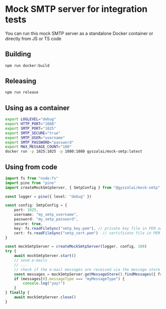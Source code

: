 # Mock SMTP server for integration tests

You can run this mock SMTP server as a standalone Docker container or directly from JS or TS code

## Building

```bash
npm run docker:build
```

## Releasing

```bash
npm run release
```

## Using as a container

```bash
export LOGLEVEL="debug"
export HTTP_PORT="1080"
export SMTP_PORT="1025"
export SMTP_SECURE="true"
export SMTP_USER="username"
export SMTP_PASSWORD="password"
export MAX_MESSAGE_COUNT="100"
docker run -p 1025:1025 -p 1080:1080 gyszalai/mock-smtp:latest
```

## Using from code


```ts
import fs from "node:fs"
import pino from "pino"
import createMockSmtpServer, { SmtpConfig } from "@gyszalai/mock-smtp"

const logger = pino({ level: "debug" })

const config: SmtpConfig = {
    port: 1025,
    username: "my_smtp_username",
    password: "my_smtp_password",
    secure: true,
    key: fs.readFileSync("smtp_key.pem"), // private key file in PEM or DER format
    cert: fs.readFileSync("smtp_cert.pem")  // certificate file in PEM or DER format
}

const mockSmtpServer = createMockSmtpServer(logger, config, 100)
try {
    await mockSmtpServer.start()
    // send e-mails
    // ...
    // check if the e-mail messages are received via the message store API
    const messages = mockSmtpServer.getMessageStore().findMessages({ from: "someone@something.com" }, 1, true)
    if (messages[0].messageType === "myMessageType") {
        console.log("yay!")
    }
} finally {
    await mockSmtpServer.close()
}

```

